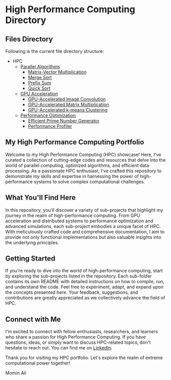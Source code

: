 # High Performance Computing Directory

## Files Directory

Following is the current file directory structure:

- HPC
  - [Parallel Algorithms](Parallel%20Algorithms)
    - [Matrix-Vector Multiplication](Parallel%20Algorithms/Matrix-Vector%20Multiplication)
    - [Merge Sort](Parallel%20Algorithms/Merge%20Sort)
    - [Prefix Sum](Parallel%20Algorithms/Prefix%20Sum)
    - [Quick Sort](Parallel%20Algorithms/Quick%20Sort)
  - [GPU Acceleration](GPU%20Acceleration)
    - [GPU-Accelerated Image Convolution](GPU%20Acceleration/GPU-Accelerated%20Image%20Convolution)
    - [GPU-Accelerated Matrix Multiplication](GPU%20Acceleration/GPU-Accelerated%20Matrix%20Multiplication)
    - [GPU-Accelerated k-means Clustering](GPU%20Acceleration/GPU-Accelerated%20k-means%20Clustering)
  - [Performance Optimization](Performance%20Optimization)
    - [Efficient Prime Number Generator](Performance%20Optimization/Efficient%20Prime%20Number%20Generator)
    - [Performance Profiler](Performance%20Optimization/Performance%20Profiler)


## My High Performance Computing Portfolio

Welcome to my High Performance Computing (HPC) showcase! Here, I've curated a collection of cutting-edge codes and resources that delve into the world of parallel computing, optimized algorithms, and efficient data processing. As a passionate HPC enthusiast, I've crafted this repository to demonstrate my skills and expertise in harnessing the power of high-performance systems to solve complex computational challenges.

## What You'll Find Here

In this repository, you'll discover a variety of sub-projects that highlight my journey in the realm of high-performance computing. From GPU acceleration and distributed systems to performance optimization and advanced simulations, each sub-project embodies a unique facet of HPC. With meticulously crafted code and comprehensive documentation, I aim to provide not only functional implementations but also valuable insights into the underlying principles.

## Getting Started

If you're ready to dive into the world of high-performance computing, start by exploring the sub-projects listed in the repository. Each sub-folder contains its own README with detailed instructions on how to compile, run, and understand the code. Feel free to experiment, adapt, and expand upon the concepts presented here. Your feedback, suggestions, and contributions are greatly appreciated as we collectively advance the field of HPC.

## Connect with Me

I'm excited to connect with fellow enthusiasts, researchers, and learners who share a passion for High Performance Computing. If you have questions, ideas, or simply want to discuss HPC-related topics, don't hesitate to reach out. You can find me on [LinkedIn](https://www.linkedin.com/in/mominalix).

Thank you for visiting my HPC portfolio. Let's explore the realm of extreme computational power together!

Momin Ali


